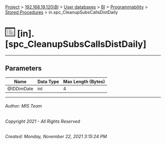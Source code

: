 #### 

[Project](../../../../../index.md) > [192.168.19.120\\BI](../../../../index.md) > [User databases](../../../index.md) > [BI](../../index.md) > [Programmability](../index.md) > [Stored Procedures](Stored_Procedures.md) > in.spc_CleanupSubsCallsDistDaily

# ![Stored Procedures](../../../../../Images/StoredProcedure32.png) [in].[spc_CleanupSubsCallsDistDaily]

---

## <a name="#parameters"></a>Parameters

| Name | Data Type | Max Length (Bytes) |
|---|---|---|
| @IDDimDate | int | 4 |


---

###### Author:  MIS Team

###### Copyright 2021 - All Rights Reserved

###### Created: Monday, November 22, 2021 3:15:24 PM

